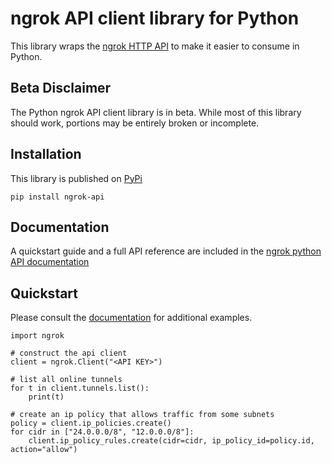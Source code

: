 # ngrok API client library for Python

This library wraps the [ngrok HTTP API](https://ngrok.com/docs/api) to make it
easier to consume in Python.

## Beta Disclaimer

The Python ngrok API client library is in beta. While most of this
library should work, portions may be entirely broken or incomplete.

## Installation

This library is published on [PyPi](https://pypi.org/project/ngrok-api/)

    pip install ngrok-api

## Documentation

A quickstart guide and a full API reference are included in the [ngrok python API documentation](https://python-api.docs.ngrok.com)

## Quickstart

Please consult the [documentation](https://python-api.docs.ngrok.com) for additional examples.

    import ngrok

    # construct the api client
    client = ngrok.Client("<API KEY>")

    # list all online tunnels
    for t in client.tunnels.list():
        print(t)

    # create an ip policy that allows traffic from some subnets
    policy = client.ip_policies.create()
    for cidr in ["24.0.0.0/8", "12.0.0.0/8"]:
        client.ip_policy_rules.create(cidr=cidr, ip_policy_id=policy.id, action="allow")